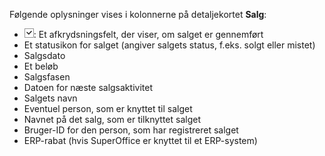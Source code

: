 <!-- markdownlint-disable-file MD041 -->
Følgende oplysninger vises i kolonnerne på detaljekortet **Salg**:

* ![ikon][img1]: Et afkrydsningsfelt, der viser, om salget er gennemført
* Et statusikon for salget (angiver salgets status, f.eks. solgt eller mistet)
* Salgsdato
* Et beløb
* Salgsfasen
* Datoen for næste salgsaktivitet
* Salgets navn
* Eventuel person, som er knyttet til salget
* Navnet på det salg, som er tilknyttet salget
* Bruger-ID for den person, som har registreret salget
* ERP-rabat (hvis SuperOffice er knyttet til et ERP-system)

<!-- Referenced images -->
[img1]: ../../../media/icons/check.png
